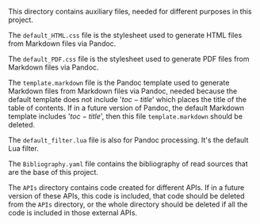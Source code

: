 This directory contains auxiliary files, needed for different purposes in this project.

The `default_HTML.css` file is the stylesheet used to generate HTML files from Markdown files via Pandoc.

The `default_PDF.css` file is the stylesheet used to generate PDF files from Markdown files via Pandoc.

The `template.markdown` file is the Pandoc template used to generate Markdown files from Markdown files via Pandoc, needed because the default template does not include '$toc-title$' which places the title of the table of contents. If in a future version of Pandoc, the default Markdown template includes '$toc-title$', then this file `template.markdown` should be deleted.

The `default_filter.lua` file is also for Pandoc processing. It's the default Lua filter.

The `Bibliography.yaml` file contains the bibliography of read sources that are the base of this project.

The `APIs` directory contains code created for different APIs. If in a future version of these APIs, this code is included, that code should be deleted from the `APIs` directory, or the whole directory should be deleted if all the code is included in those external APIs.